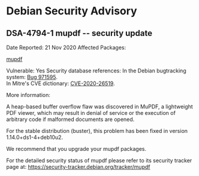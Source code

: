 
Debian Security Advisory
========================


DSA-4794-1 mupdf -- security update
-----------------------------------



Date Reported:
21 Nov 2020
Affected Packages:

[mupdf](https://packages.debian.org/src:mupdf)

Vulnerable:
Yes
Security database references:
In the Debian bugtracking system: [Bug 971595](https://bugs.debian.org/cgi-bin/bugreport.cgi?bug=971595).  
In Mitre's CVE dictionary: [CVE-2020-26519](https://security-tracker.debian.org/tracker/CVE-2020-26519).  

More information:

A heap-based buffer overflow flaw was discovered in MuPDF, a lightweight
PDF viewer, which may result in denial of service or the execution of
arbitrary code if malformed documents are opened.


For the stable distribution (buster), this problem has been fixed in
version 1.14.0+ds1-4+deb10u2.


We recommend that you upgrade your mupdf packages.


For the detailed security status of mupdf please refer to its security
tracker page at:
<https://security-tracker.debian.org/tracker/mupdf>






